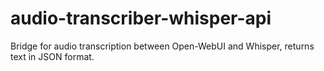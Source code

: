 # audio-transcriber-whisper-api
Bridge for audio transcription between Open-WebUI and Whisper, returns text in JSON format.
